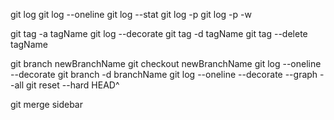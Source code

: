 git log
git log --oneline
git log --stat
git log -p
git log -p -w


git tag -a tagName
git log --decorate
git tag -d tagName
git tag --delete tagName


git branch newBranchName
git checkout newBranchName
git log --oneline --decorate
git branch -d branchName
git log --oneline --decorate --graph --all
git reset --hard HEAD^


git merge sidebar